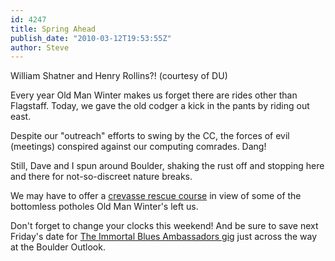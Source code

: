 ```yaml
---
id: 4247
title: Spring Ahead
publish_date: "2010-03-12T19:53:55Z"
author: Steve
---
```

      
William Shatner and Henry Rollins?! (courtesy of DU)

Every year Old Man Winter makes us forget there are rides other than Flagstaff. Today, we gave the old codger a kick in the pants by riding out east.

Despite our "outreach" efforts to swing by the CC, the forces of evil (meetings) conspired against our computing comrades. Dang!

Still, Dave and I spun around Boulder, shaking the rust off and stopping here and there for not-so-discreet nature breaks.

We may have to offer a [crevasse rescue course](http://www.youtube.com/watch?v=HaweXnjx1CY) in view of some of the bottomless potholes Old Man Winter's left us.

Don't forget to change your clocks this weekend! And be sure to save next Friday's date for [The Immortal Blues Ambassadors gig](http://www.thebluesambassadors.com/) just across the way at the Boulder Outlook.

